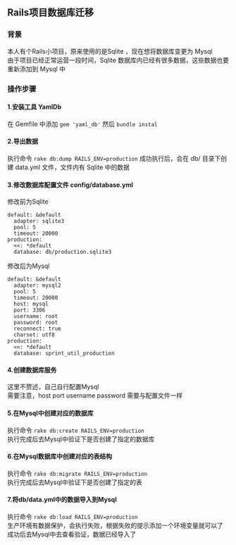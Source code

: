 ## Rails项目数据库迁移
### 背景
本人有个Rails小项目，原来使用的是Sqlite ，现在想将数据库变更为 Mysql  
由于项目已经正常运营一段时间，Sqlite 数据库内已经有很多数据，这些数据也要重新添加到 Mysql 中
### 操作步骤
#### 1.安装工具 YamlDb
在 Gemfile 中添加 `gem 'yaml_db'` 然后  `bundle instal`
#### 2.导出数据
执行命令 `rake db:dump RAILS_ENV=production` 
成功执行后，会在 db/ 目录下创建 data.yml 文件，文件内有 Sqlite 中的数据
#### 3.修改数据库配置文件 config/database.yml

修改前为Sqlite  

```
default: &default
  adapter: sqlite3
  pool: 5
  timeout: 20000
production:
  <<: *default
  database: db/production.sqlite3
```  
修改后为Mysql

```
default: &default
  adapter: mysql2
  pool: 5
  timeout: 20000
  host: mysql
  port: 3306
  username: root
  password: root
  reconnect: true
  charset: utf8
production:
  <<: *default
  database: sprint_util_production
```

#### 4.创建数据库服务
这里不赘述，自己自行配置Mysql   
需要注意，host port username password 需要与配置文件一样
#### 5.在Mysql中创建对应的数据库
执行命令  `rake db:create RAILS_ENV=production`   
执行完成后去Mysql中验证下是否创建了指定的数据库
#### 6.在Mysql数据库中创建对应的表结构
执行命令  `rake db:migrate RAILS_ENV=production`  
执行完成后去Mysql中验证下是否创建了指定的表
#### 7.将db/data.yml中的数据导入到Mysql
执行命令 `rake db:load RAILS_ENV=production`  
生产环境有数据保护，会执行失败，根据失败的提示添加一个环境变量就可以了  
成功后去Mysql中去查看验证，数据已经导入了
